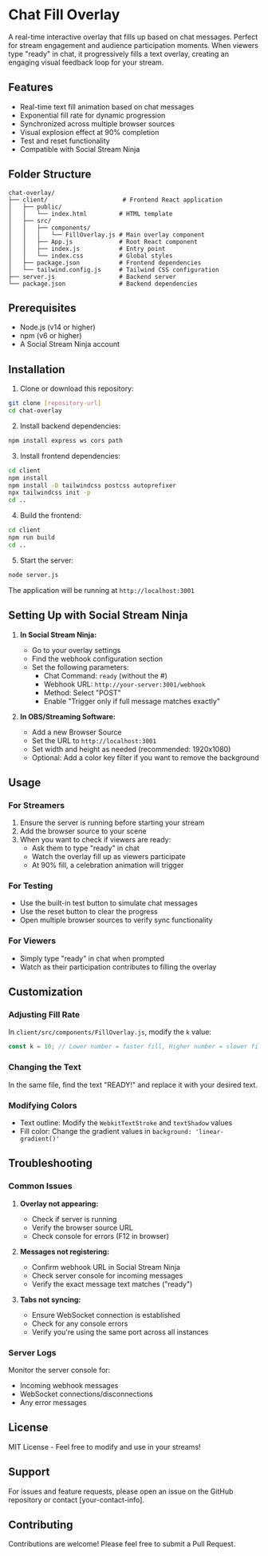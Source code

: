 # Chat Fill Overlay

A real-time interactive overlay that fills up based on chat messages. Perfect for stream engagement and audience participation moments. When viewers type "ready" in chat, it progressively fills a text overlay, creating an engaging visual feedback loop for your stream.

## Features

- Real-time text fill animation based on chat messages
- Exponential fill rate for dynamic progression
- Synchronized across multiple browser sources
- Visual explosion effect at 90% completion
- Test and reset functionality
- Compatible with Social Stream Ninja

## Folder Structure

```
chat-overlay/
├── client/                     # Frontend React application
│   ├── public/
│   │   └── index.html         # HTML template
│   ├── src/
│   │   ├── components/
│   │   │   └── FillOverlay.js # Main overlay component
│   │   ├── App.js             # Root React component
│   │   ├── index.js           # Entry point
│   │   └── index.css          # Global styles
│   ├── package.json           # Frontend dependencies
│   └── tailwind.config.js     # Tailwind CSS configuration
├── server.js                  # Backend server
└── package.json               # Backend dependencies
```

## Prerequisites

- Node.js (v14 or higher)
- npm (v6 or higher)
- A Social Stream Ninja account

## Installation

1. Clone or download this repository:
```bash
git clone [repository-url]
cd chat-overlay
```

2. Install backend dependencies:
```bash
npm install express ws cors path
```

3. Install frontend dependencies:
```bash
cd client
npm install
npm install -D tailwindcss postcss autoprefixer
npx tailwindcss init -p
cd ..
```

4. Build the frontend:
```bash
cd client
npm run build
cd ..
```

5. Start the server:
```bash
node server.js
```

The application will be running at `http://localhost:3001`

## Setting Up with Social Stream Ninja

1. **In Social Stream Ninja:**
   - Go to your overlay settings
   - Find the webhook configuration section
   - Set the following parameters:
     - Chat Command: `ready` (without the #)
     - Webhook URL: `http://your-server:3001/webhook`
     - Method: Select "POST"
     - Enable "Trigger only if full message matches exactly"

2. **In OBS/Streaming Software:**
   - Add a new Browser Source
   - Set the URL to `http://localhost:3001`
   - Set width and height as needed (recommended: 1920x1080)
   - Optional: Add a color key filter if you want to remove the background

## Usage

### For Streamers
1. Ensure the server is running before starting your stream
2. Add the browser source to your scene
3. When you want to check if viewers are ready:
   - Ask them to type "ready" in chat
   - Watch the overlay fill up as viewers participate
   - At 90% fill, a celebration animation will trigger

### For Testing
- Use the built-in test button to simulate chat messages
- Use the reset button to clear the progress
- Open multiple browser sources to verify sync functionality

### For Viewers
- Simply type "ready" in chat when prompted
- Watch as their participation contributes to filling the overlay

## Customization

### Adjusting Fill Rate
In `client/src/components/FillOverlay.js`, modify the `k` value:
```javascript
const k = 10; // Lower number = faster fill, Higher number = slower fill
```

### Changing the Text
In the same file, find the text "READY!" and replace it with your desired text.

### Modifying Colors
- Text outline: Modify the `WebkitTextStroke` and `textShadow` values
- Fill color: Change the gradient values in `background: 'linear-gradient()'`

## Troubleshooting

### Common Issues

1. **Overlay not appearing:**
   - Check if server is running
   - Verify the browser source URL
   - Check console for errors (F12 in browser)

2. **Messages not registering:**
   - Confirm webhook URL in Social Stream Ninja
   - Check server console for incoming messages
   - Verify the exact message text matches ("ready")

3. **Tabs not syncing:**
   - Ensure WebSocket connection is established
   - Check for any console errors
   - Verify you're using the same port across all instances

### Server Logs
Monitor the server console for:
- Incoming webhook messages
- WebSocket connections/disconnections
- Any error messages

## License

MIT License - Feel free to modify and use in your streams!

## Support

For issues and feature requests, please open an issue on the GitHub repository or contact [your-contact-info].

## Contributing
Contributions are welcome! Please feel free to submit a Pull Request.
